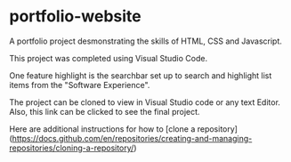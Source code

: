 # portfolio-website

A portfolio project desmonstrating the skills of HTML, CSS and Javascript. 

This project was completed using Visual Studio Code.

One feature highlight is the searchbar set up to search and highlight list items from the "Software Experience".

The project can be cloned to view in Visual Studio code or any text Editor. Also, this link can be clicked to see the final project. 

Here are additional instructions for how to [clone a repository]
(https://docs.github.com/en/repositories/creating-and-managing-repositories/cloning-a-repository/)


